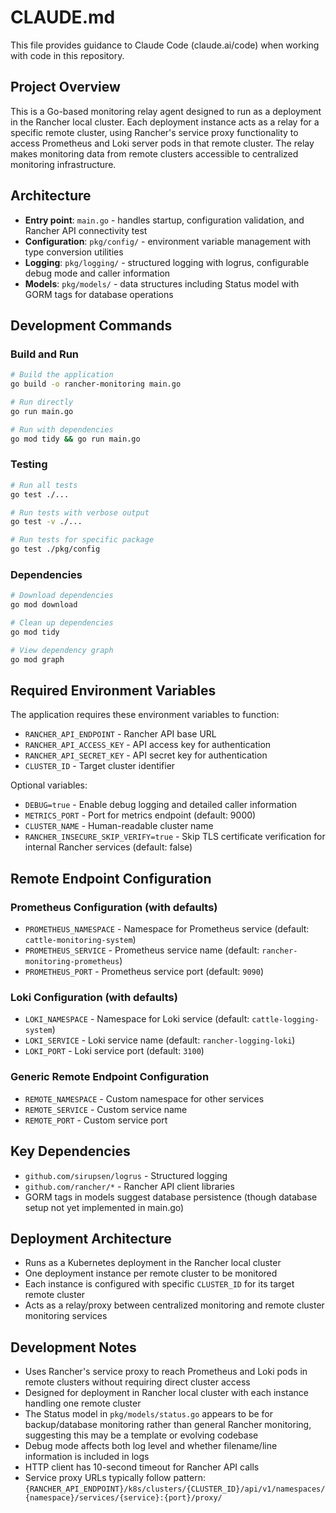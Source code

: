 # CLAUDE.md

This file provides guidance to Claude Code (claude.ai/code) when working with code in this repository.

## Project Overview

This is a Go-based monitoring relay agent designed to run as a deployment in the Rancher local cluster. Each deployment instance acts as a relay for a specific remote cluster, using Rancher's service proxy functionality to access Prometheus and Loki server pods in that remote cluster. The relay makes monitoring data from remote clusters accessible to centralized monitoring infrastructure.

## Architecture

- **Entry point**: `main.go` - handles startup, configuration validation, and Rancher API connectivity test
- **Configuration**: `pkg/config/` - environment variable management with type conversion utilities
- **Logging**: `pkg/logging/` - structured logging with logrus, configurable debug mode and caller information
- **Models**: `pkg/models/` - data structures including Status model with GORM tags for database operations

## Development Commands

### Build and Run
```bash
# Build the application
go build -o rancher-monitoring main.go

# Run directly
go run main.go

# Run with dependencies
go mod tidy && go run main.go
```

### Testing
```bash
# Run all tests
go test ./...

# Run tests with verbose output
go test -v ./...

# Run tests for specific package
go test ./pkg/config
```

### Dependencies
```bash
# Download dependencies
go mod download

# Clean up dependencies
go mod tidy

# View dependency graph
go mod graph
```

## Required Environment Variables

The application requires these environment variables to function:
- `RANCHER_API_ENDPOINT` - Rancher API base URL
- `RANCHER_API_ACCESS_KEY` - API access key for authentication
- `RANCHER_API_SECRET_KEY` - API secret key for authentication  
- `CLUSTER_ID` - Target cluster identifier

Optional variables:
- `DEBUG=true` - Enable debug logging and detailed caller information
- `METRICS_PORT` - Port for metrics endpoint (default: 9000)
- `CLUSTER_NAME` - Human-readable cluster name
- `RANCHER_INSECURE_SKIP_VERIFY=true` - Skip TLS certificate verification for internal Rancher services (default: false)

## Remote Endpoint Configuration

### Prometheus Configuration (with defaults)
- `PROMETHEUS_NAMESPACE` - Namespace for Prometheus service (default: `cattle-monitoring-system`)
- `PROMETHEUS_SERVICE` - Prometheus service name (default: `rancher-monitoring-prometheus`)
- `PROMETHEUS_PORT` - Prometheus service port (default: `9090`)

### Loki Configuration (with defaults)
- `LOKI_NAMESPACE` - Namespace for Loki service (default: `cattle-logging-system`)
- `LOKI_SERVICE` - Loki service name (default: `rancher-logging-loki`)
- `LOKI_PORT` - Loki service port (default: `3100`)

### Generic Remote Endpoint Configuration
- `REMOTE_NAMESPACE` - Custom namespace for other services
- `REMOTE_SERVICE` - Custom service name
- `REMOTE_PORT` - Custom service port

## Key Dependencies

- `github.com/sirupsen/logrus` - Structured logging
- `github.com/rancher/*` - Rancher API client libraries
- GORM tags in models suggest database persistence (though database setup not yet implemented in main.go)

## Deployment Architecture

- Runs as a Kubernetes deployment in the Rancher local cluster
- One deployment instance per remote cluster to be monitored
- Each instance is configured with specific `CLUSTER_ID` for its target remote cluster
- Acts as a relay/proxy between centralized monitoring and remote cluster monitoring services

## Development Notes

- Uses Rancher's service proxy to reach Prometheus and Loki pods in remote clusters without requiring direct cluster access
- Designed for deployment in Rancher local cluster with each instance handling one remote cluster
- The Status model in `pkg/models/status.go` appears to be for backup/database monitoring rather than general Rancher monitoring, suggesting this may be a template or evolving codebase
- Debug mode affects both log level and whether filename/line information is included in logs
- HTTP client has 10-second timeout for Rancher API calls
- Service proxy URLs typically follow pattern: `{RANCHER_API_ENDPOINT}/k8s/clusters/{CLUSTER_ID}/api/v1/namespaces/{namespace}/services/{service}:{port}/proxy/`